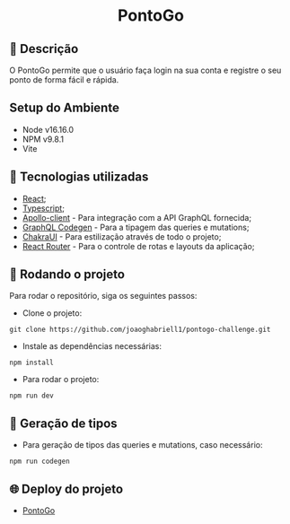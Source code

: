 <h1 align="center">PontoGo</h1>

## :memo: Descrição
O PontoGo permite que o usuário faça login na sua conta e registre o seu ponto de forma fácil e rápida.

## Setup do Ambiente

* Node v16.16.0
* NPM v9.8.1
* Vite


## :wrench: Tecnologias utilizadas

* [React](https://react.dev/);
* [Typescript](https://www.typescriptlang.org/);
* [Apollo-client](https://www.apollographql.com/docs/react/) - Para integração com a API GraphQL fornecida;
* [GraphQL Codegen](https://the-guild.dev/graphql/codegen) - Para a tipagem das queries e mutations;
* [ChakraUI](https://chakra-ui.com/) - Para estilização através de todo o projeto;
* [React Router](https://reactrouter.com/en/main) - Para o controle de rotas e layouts da aplicação;

## :rocket: Rodando o projeto
Para rodar o repositório, siga os seguintes passos:

* Clone o projeto:
```
git clone https://github.com/joaoghabriell1/pontogo-challenge.git
```

* Instale as dependências necessárias:
```
npm install
```

* Para rodar o projeto:
```
npm run dev
```

## 💾 Geração de tipos
* Para geração de tipos das queries e mutations, caso necessário:
```
npm run codegen
```
## :globe_with_meridians: Deploy do projeto
* [PontoGo](https://pontogo-challenge.vercel.app/)


